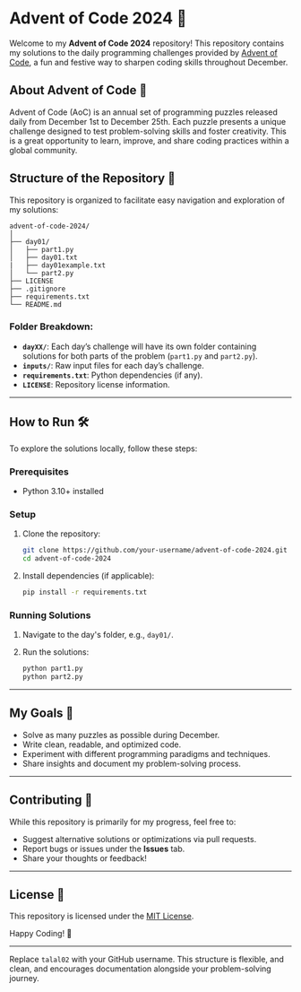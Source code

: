 # Advent of Code 2024 🎄

Welcome to my **Advent of Code 2024** repository! This repository contains my solutions to the daily programming challenges provided by [Advent of Code](https://adventofcode.com/2024), a fun and festive way to sharpen coding skills throughout December.

## About Advent of Code 🧩

Advent of Code (AoC) is an annual set of programming puzzles released daily from December 1st to December 25th. Each puzzle presents a unique challenge designed to test problem-solving skills and foster creativity. This is a great opportunity to learn, improve, and share coding practices within a global community.

## Structure of the Repository 📂

This repository is organized to facilitate easy navigation and exploration of my solutions:

```
advent-of-code-2024/
│
├── day01/
│   ├── part1.py
│   ├── day01.txt
|   ├── day01example.txt
│   └── part2.py
├── LICENSE
├── .gitignore
├── requirements.txt
└── README.md
```

### Folder Breakdown:

-   **`dayXX/`**: Each day’s challenge will have its own folder containing solutions for both parts of the problem (`part1.py` and `part2.py`).
-   **`inputs/`**: Raw input files for each day’s challenge.
-   **`requirements.txt`**: Python dependencies (if any).
-   **`LICENSE`**: Repository license information.

---

## How to Run 🛠️

To explore the solutions locally, follow these steps:

### Prerequisites

-   Python 3.10+ installed

### Setup

1.  Clone the repository:

    ```bash
    git clone https://github.com/your-username/advent-of-code-2024.git
    cd advent-of-code-2024
    ```

2.  Install dependencies (if applicable):

    ```bash
    pip install -r requirements.txt
    ```


### Running Solutions

1.  Navigate to the day's folder, e.g., `day01/`.
2.  Run the solutions:

    ```bash
    python part1.py
    python part2.py
    ```

---

## My Goals 🌟

-   Solve as many puzzles as possible during December.
-   Write clean, readable, and optimized code.
-   Experiment with different programming paradigms and techniques.
-   Share insights and document my problem-solving process.

---

## Contributing 🤝

While this repository is primarily for my progress, feel free to:

-   Suggest alternative solutions or optimizations via pull requests.
-   Report bugs or issues under the **Issues** tab.
-   Share your thoughts or feedback!

---

## License 📜

This repository is licensed under the [MIT License](https://chatgpt.com/LICENSE).

Happy Coding! 🎅

---

Replace `talal02` with your GitHub username. This structure is flexible, and clean, and encourages documentation alongside your problem-solving journey.
